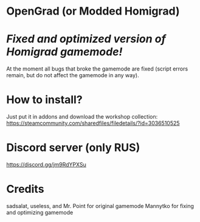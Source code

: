 # OpenGrad (or Modded Homigrad)
# _Fixed and optimized version of Homigrad gamemode!_

At the moment all bugs that broke the gamemode are fixed (script errors remain, but do not affect the gamemode in any way).

# How to install?
Just put it in addons and download the workshop collection:
https://steamcommunity.com/sharedfiles/filedetails/?id=3036510525

# Discord server (only RUS)
https://discord.gg/jm9RdYPXSu

# Credits
sadsalat, useless, and Mr. Point for original gamemode
Mannytko for fixing and optimizing gamemode
